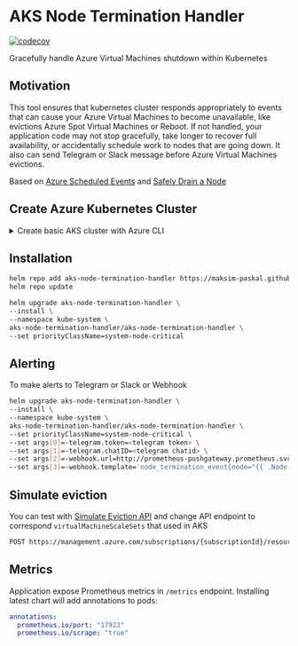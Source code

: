 # AKS Node Termination Handler

[![codecov](https://codecov.io/gh/maksim-paskal/aks-node-termination-handler/graph/badge.svg?token=0Z0ENDM8VW)](https://codecov.io/gh/maksim-paskal/aks-node-termination-handler)

Gracefully handle Azure Virtual Machines shutdown within Kubernetes

## Motivation

This tool ensures that kubernetes cluster responds appropriately to events that can cause your Azure Virtual Machines to become unavailable, like evictions Azure Spot Virtual Machines or Reboot. If not handled, your application code may not stop gracefully, take longer to recover full availability, or accidentally schedule work to nodes that are going down. It also can send Telegram or Slack message before Azure Virtual Machines evictions.

Based on [Azure Scheduled Events](https://docs.microsoft.com/en-us/azure/virtual-machines/linux/scheduled-events) and [Safely Drain a Node](https://kubernetes.io/docs/tasks/administer-cluster/safely-drain-node/)

## Create Azure Kubernetes Cluster

<details>
  <summary>Create basic AKS cluster with Azure CLI</summary>

```bash
# https://learn.microsoft.com/en-us/azure/aks/learn/quick-kubernetes-deploy-cli

# Azure CLI version is 2.50.0
az --version

# Create resource group
az group create \
--name test-aks-group-eastus \
--location eastus

# Create aks cluster, with not spot instances
az aks create \
--resource-group test-aks-group-eastus \
--name MyManagedCluster \
--node-count 1 \
--node-vm-size Standard_DS2_v2 \
--enable-cluster-autoscaler \
--min-count 1 \
--max-count 3

# Create nodepool with Spot Virtual Machines and autoscaling
az aks nodepool add \
--resource-group test-aks-group-eastus \
--cluster-name MyManagedCluster \
--name spotpool \
--priority Spot \
--eviction-policy Delete \
--spot-max-price -1 \
--enable-cluster-autoscaler \
--node-vm-size Standard_DS2_v2 \
--min-count 0 \
--max-count 10

# Get config to connect to cluster
az aks get-credentials \
--resource-group test-aks-group-eastus \
--name MyManagedCluster
```

</details>

## Installation

```bash
helm repo add aks-node-termination-handler https://maksim-paskal.github.io/aks-node-termination-handler/
helm repo update

helm upgrade aks-node-termination-handler \
--install \
--namespace kube-system \
aks-node-termination-handler/aks-node-termination-handler \
--set priorityClassName=system-node-critical
```

## Alerting

To make alerts to Telegram or Slack or Webhook

```bash
helm upgrade aks-node-termination-handler \
--install \
--namespace kube-system \
aks-node-termination-handler/aks-node-termination-handler \
--set priorityClassName=system-node-critical \
--set args[0]=-telegram.token=<telegram token> \
--set args[1]=-telegram.chatID=<telegram chatid> \
--set args[2]=-webhook.url=http://prometheus-pushgateway.prometheus.svc.cluster.local:9091/metrics/job/aks-node-termination-handler \
--set args[3]=-webhook.template='node_termination_event{node="{{ .Node }}"} 1'
```

## Simulate eviction

You can test with [Simulate Eviction API](https://docs.microsoft.com/en-us/rest/api/compute/virtual-machines/simulate-eviction) and change API endpoint to correspond `virtualMachineScaleSets` that used in AKS

```bash
POST https://management.azure.com/subscriptions/{subscriptionId}/resourceGroups/{resourceGroupName}/providers/Microsoft.Compute/virtualMachineScaleSets/{vmScaleSetName}/virtualMachines/{instanceId}/simulateEviction?api-version=2021-11-01
```

## Metrics

Application expose Prometheus metrics in `/metrics` endpoint. Installing latest chart will add annotations to pods:

```yaml
annotations:
  prometheus.io/port: "17923"
  prometheus.io/scrape: "true"
```
